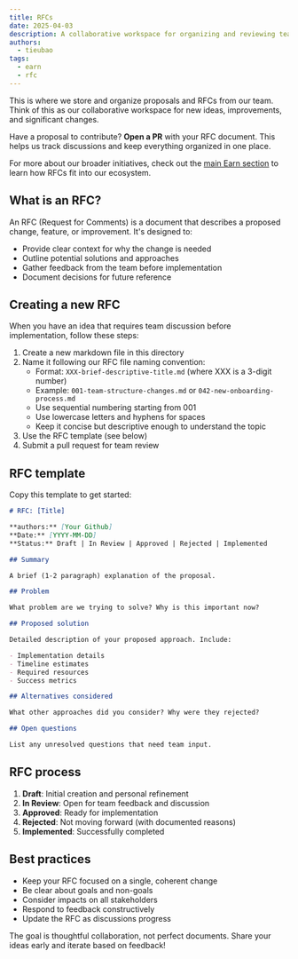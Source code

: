```yaml
---
title: RFCs
date: 2025-04-03
description: A collaborative workspace for organizing and reviewing team proposals, ideas, and significant changes through structured RFC documents
authors:
  - tieubao
tags:
  - earn
  - rfc
---
```


This is where we store and organize proposals and RFCs from our team. Think of this as our collaborative workspace for new ideas, improvements, and significant changes.

Have a proposal to contribute? **Open a PR** with your RFC document. This helps us track discussions and keep everything organized in one place.

For more about our broader initiatives, check out the [main Earn section]() to learn how RFCs fit into our ecosystem.

## What is an RFC?

An RFC (Request for Comments) is a document that describes a proposed change, feature, or improvement. It's designed to:

- Provide clear context for why the change is needed
- Outline potential solutions and approaches
- Gather feedback from the team before implementation
- Document decisions for future reference

## Creating a new RFC

When you have an idea that requires team discussion before implementation, follow these steps:

1. Create a new markdown file in this directory
2. Name it following our RFC file naming convention:
   - Format: `XXX-brief-descriptive-title.md` (where XXX is a 3-digit number)
   - Example: `001-team-structure-changes.md` or `042-new-onboarding-process.md`
   - Use sequential numbering starting from 001
   - Use lowercase letters and hyphens for spaces
   - Keep it concise but descriptive enough to understand the topic
3. Use the RFC template (see below)
4. Submit a pull request for team review

## RFC template

Copy this template to get started:

```markdown
# RFC: [Title]

**authors:** [Your Github]
**Date:** [YYYY-MM-DD]
**Status:** Draft | In Review | Approved | Rejected | Implemented

## Summary

A brief (1-2 paragraph) explanation of the proposal.

## Problem

What problem are we trying to solve? Why is this important now?

## Proposed solution

Detailed description of your proposed approach. Include:

- Implementation details
- Timeline estimates
- Required resources
- Success metrics

## Alternatives considered

What other approaches did you consider? Why were they rejected?

## Open questions

List any unresolved questions that need team input.
```

## RFC process

1. **Draft**: Initial creation and personal refinement
2. **In Review**: Open for team feedback and discussion
3. **Approved**: Ready for implementation
4. **Rejected**: Not moving forward (with documented reasons)
5. **Implemented**: Successfully completed

## Best practices

- Keep your RFC focused on a single, coherent change
- Be clear about goals and non-goals
- Consider impacts on all stakeholders
- Respond to feedback constructively
- Update the RFC as discussions progress

The goal is thoughtful collaboration, not perfect documents. Share your ideas early and iterate based on feedback!

